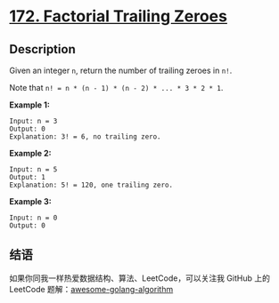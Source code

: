 # [172. Factorial Trailing Zeroes][title]

## Description
Given an integer `n`, return the number of trailing zeroes in `n!`.

Note that `n! = n * (n - 1) * (n - 2) * ... * 3 * 2 * 1`.

**Example 1:**  
```
Input: n = 3
Output: 0
Explanation: 3! = 6, no trailing zero.
```

**Example 2:**
```
Input: n = 5
Output: 1
Explanation: 5! = 120, one trailing zero.
```

**Example 3:**
```
Input: n = 0
Output: 0
```


## 结语

如果你同我一样热爱数据结构、算法、LeetCode，可以关注我 GitHub 上的 LeetCode 题解：[awesome-golang-algorithm][me]

[title]: https://leetcode.com/problems/factorial-trailing-zeroes/
[me]: https://github.com/kylesliu/awesome-golang-algorithm
